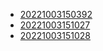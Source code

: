 - [20221003150392](/zet/20221003150392/README.md)
- [20221003151027](/zet/20221003151027/README.md)
- [20221003151028](/zet/20221003151028/README.md)
